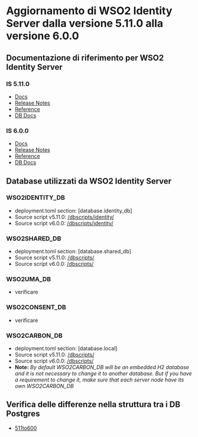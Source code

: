 # Aggiornamento di WSO2 Identity Server dalla versione 5.11.0 alla versione 6.0.0

## Documentazione di riferimento per WSO2 Identity Server

### IS 5.11.0
* [Docs](https://is.docs.wso2.com/en/5.11.0/)
* [Release Notes](https://is.docs.wso2.com/en/5.11.0/get-started/about-this-release/)
* [Reference](https://is.docs.wso2.com/en/5.11.0/references/references-overview/)
* [DB Docs](https://is.docs.wso2.com/en/5.11.0/setup/working-with-databases/)

### IS 6.0.0
* [Docs](https://is.docs.wso2.com/en/6.0.0/)
* [Release Notes](https://is.docs.wso2.com/en/6.0.0/get-started/about-this-release/)
* [Reference](https://is.docs.wso2.com/en/6.0.0/references/references-overview/)
* [DB Docs](https://is.docs.wso2.com/en/6.0.0/deploy/work-with-databases/)

## Database utilizzati da WSO2 Identity Server

### WSO2IDENTITY_DB
* deployment.toml section: [database.identity_db]
* Source script v5.11.0: [<IS-HOME>/dbscripts/identity/](/is/wso2is-5.11.0/dbscripts/identity/)
* Source script v6.0.0: [<IS-HOME>/dbscripts/identity/](/am/wso2is-6.0.0/dbscripts/identity/)

### WSO2SHARED_DB
* deployment.toml section: [database.shared_db]
* Source script v5.11.0: [<IS-HOME>/dbscripts/](/is/wso2is-5.11.0/dbscripts/)
* Source script v6.0.0: [<IS-HOME>/dbscripts/](/is/wso2is-6.0.0/dbscripts/)

### WSO2UMA_DB
* verificare

### WSO2CONSENT_DB
* verificare

### WSO2CARBON_DB
* deployment.toml section: [database.local]
* Source script v5.11.0: [<IS-HOME>/dbscripts/](/is/wso2is-5.11.0/dbscripts/)
* Source script v6.0.0: [<IS-HOME>/dbscripts/](/is/wso2is-6.0.0/dbscripts/)
* **Note:** *By default WSO2CARBON_DB will be an embedded H2 database and it is not necessary to change it to another database. But if you have a requirement to change it, make sure that each server node have its own WSO2CARBON_DB*

## Verifica delle differenze nella struttura tra i DB Postgres
* [511to600](/is/511to600/db/postgres/)
